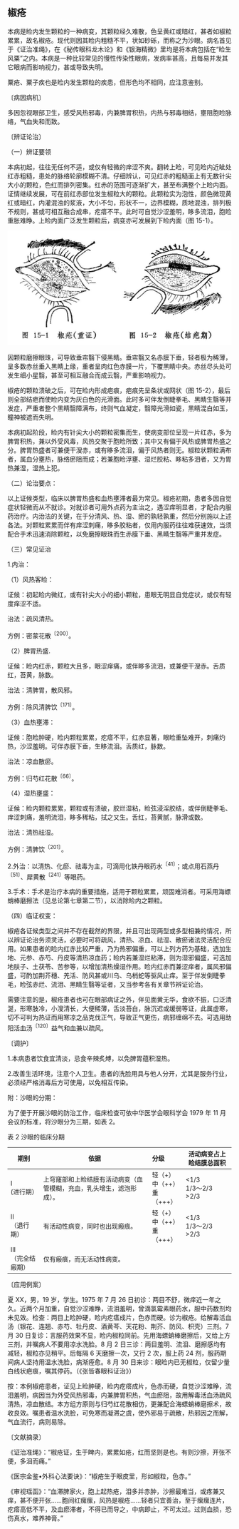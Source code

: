 ## 椒疮

本病是睑内发生颗粒的一种病变，其颗粒经久难散，色呈黄红或暗红，甚者如椒粒累累，故名椒疮。现代则因其睑内粗糙不平，状如砂砾，而称之为沙眼。病名首见于《证治准绳》，在《秘传眼科龙木论》和《银海精微》里均是将本病包括在“睑生风粟”之内。本病是一种比较常见的慢性传染性眼病，发病率甚高，且每易并发其它眼病而影响视力，甚或导致失明。

粟疮、粟子疾也是睑内发生颗粒的疾患，但形色均不相同，应注意鉴别。

〔病因病机〕

多因忽视眼部卫生，感受风热邪毒，内兼脾胃积热，内热与邪毒相结，壅阻胞睑脉络，气血失和而致。

〔辨证论治〕

（一）辨证要领

本病初起，往往无任何不适，或仅有轻微的痒涩不爽。翻转上睑，可见睑内近眦处红赤粗糙，患处的脉络轮廓模糊不清。仔细辨认，可见红赤的粗糙面上有无数针尖大小的颗粒，色红而排列密集。红赤的范围可逐渐扩大，甚至布满整个上睑内面。证情继续发展，可在前红赤部位发生椒粒大的颗粒。此颗粒实为泡性，颜色微现黄红或暗红，内灌混浊的浆液，大小不匀，形状不一，边界模糊，质地混浊，排列极不规则，甚或可相互融合成串，疙瘩不平。此时可自觉沙涩羞明，眵多流泪，胞睑重胀难睁。上睑内面广泛发生颗粒后，病变亦可发展到下睑内面（图 15-1）。

<img src="./img/15.jpg" style="zoom:50%;" />

因颗粒磨擦眼珠，可导致垂帘翳下侵黑睛。垂帘翳又名赤膜下垂，轻者极为稀薄，呈多数赤丝垂入黑睛上缘，重者呈肉红色赤膜一片，下覆黑睛中央。赤丝尽头处可发生细小星翳，甚至可相互融合而成云翳，严重影响视力。

椒疮的颗粒溃破之后，可在睑内形成疤痕，疤痕先呈条状或网状（图 15-2），最后则全部结疤而使睑内变为灰白色的光滑面。此时多可伴发倒睫拳毛、黑睛生翳等并发症，严重者整个黑睛翳障满布，终则气血凝定，翳障光滑如瓷，黑睛混白如玉，瞳神被遮而失明。

本病初起阶段，睑内有针尖大小的颗粒密集而生，使病变部位呈现一片红赤，多为脾胃积热，兼以外受风毒，风热交聚于胞睑所致；其中又有偏于风热或脾胃热盛之分。脾胃热盛者可兼便干溲赤，或有眵多流泪，偏于风热者则无。椒粒状颗粒满布者，属血分壅热，脉络瘀阻而成；若兼胞睑浮壅、湿烂胶粘、眵粘多泪者，又为胃热兼湿，湿热上犯。

（二）论治要点：

以上证候类型，临床以脾胃热盛和血热壅滞者最为常见。椒疮初期，患者多因自觉症状轻微而从不就诊。对就诊者可用外点药为主治之，遇涩痒明显者，才配合内服药治疗。内治法的关键，在于分清风、热、湿、瘀的孰轻孰重，然后分别施以上述各法。对颗粒累累而伴有痒涩刺痛，眵多胶粘者，仅用内服药往往难获速效，当须配合手术迅速消除颗粒，以免磨擦眼珠而生赤膜下垂、黑睛生翳等严重并发症。

（三）常见证治

1.内治：

（1）风热客睑：

证候：初起睑内微红，或有针尖大小的细小颗粒，患眼无明显自觉症状，或仅有轻度痒涩不适。

治法：疏风清热。

方例：密蒙花散<sup>〔200〕</sup>。

（2）脾胃热盛.

证候：睑内红赤，颗粒大且多，眼涩痒痛，或伴眵多流泪，或兼便干溲赤。舌质红，苔黄，脉数。

治法：清脾胃，散风邪。

方例：除风清脾饮<sup>〔171〕</sup>。

（3）血热壅滞：

证候：胞睑肿硬，睑内颗粒累累，疙瘩不平，红赤显著，眼睑重坠难开，刺痛灼热，沙涩羞明。可伴赤膜下垂，生眵流泪。舌质红，脉数。

治法：凉血散瘀。

方例：归芍红花散<sup>〔66〕</sup>。

（4）湿热壅盛：

证候：睑内颗粒累累，颗粒或有溃破，胶烂湿粘，睑弦浸淫胶结，或伴倒睫拳毛、痒涩刺痛，羞明流泪，眵多稀粘，拭之又生。舌红，苔黄腻，脉滑或数。

治法：清热祛湿。

方例：清脾饮<sup>〔201〕</sup>。

2.外治：以清热、化瘀、祛毒为主，可滴用化铁丹眼药水<sup>〔41〕</sup>；或点用石燕丹<sup>〔51〕</sup>、犀黄散<sup>〔241〕</sup>等眼药。

3.手术：手术是治疗本病的重要措施，适用于颗粒累累，顽固难消者。可采用海螵蛸棒磨擦法（见总论第七章第二节），以消除睑内之颗粒。

（四）临证权变：

椒疮各证候类型之间并不存在截然的界限，并且可出现两型或多型相兼的情况，所以辨证论治务须灵活，必要时可将疏风，清热、凉血、祛湿、散瘀诸法灵活配合应用。如果患者的睑内红赤比较严重，乃为热邪偏重，可以上列方药为基础，选加生地、元参、赤芍、丹皮等清热凉血药；睑内若兼湿烂粘滞，则为湿邪偏盛，可选加地肤子、土茯苓、苦参等，以增加清热燥湿作用。睑内红赤而兼涩痒者，属风邪偏盛，可酌加荆芥穗、羌活、防风甚或川乌、乌梢蛇等驱风止痒。至于伴发倒睫拳毛，睑弦赤烂、流泪、黑睛生翳等证者，又当参考各有关章节辨证论治。

需要注意的是，椒疮患者也可在眼部病证之外，伴见面黄无华，食欲不振，口泛清涎，形寒肢冷，小溲清长，大便稀薄，舌淡苔白，脉沉迟或缓弱等证，此属虚寒，切不可判为热证而用寒凉之品克伐正气，导致正气更伤，病邪缠绵不去。可选用助阳活血汤<sup>〔120〕</sup>益气和血兼以疏风。

〔调护〕

1.本病患者饮食宜清淡，忌食辛辣炙煿，以免脾胃蕴积湿热。

2.改善生活环境，注意个人卫生。患者的洗脸用具与他人分开，尤其是服务行业，必须经严格消毒后方可使用，以免相互传染。

附：沙眼的分期：

为了便于开展沙眼的防治工作，临床检查可依中华医学会眼科学会 1979 年 11 月会议的标准，将沙眼分为三期，如表 2。

表 2 沙眼的临床分期

| 期别                   | 依据                                                                 | 分级                              | 活动病变占上睑结膜总面积     |
| ---------------------- | -------------------------------------------------------------------- | :-------------------------------- | ---------------------------- |
| I <br />(进行期）      | 上穹窿部和上睑结膜有活动病变（血管模糊，充血，乳头增生，滤泡形成）。 | 轻（+）<br>中（++）<br>重（+++）  | <1/3 <br />1/3〜2/3 <br>>2/3 |
| Ⅱ <br />（退行期）     | 有活动性病变，同时也出现瘢痕。                                       | 轻（+）<br>中（++）<br/>重（+++） | <1/3<br />1/3〜2/3 <br> >2/3 |
| Ⅲ <br />（完全结瘢期） | 仅有瘢痕，而无活动性病变。                                           |                                   |                              |

〔应用例案〕

夏 XX，男，19 岁，学生。1975 年 7 月 26 日初诊：两目不舒，微痒近一年之久。近两个月加重，自觉沙涩难睁，流泪羞明，曾滴氯霉素眼药水，服中药数剂均未见效。检查：两目上睑肿硬，睑内疙瘩成片，色赤而硬。诊为椒疮。给解毒活血汤（银花、连翘、赤芍、牡丹皮、酒黄芩、天花粉、荆芥、防风、枳壳）三剂。7 月 30 日复诊：言服药效果不显，睑内椒粒同前。先用海螵蛸棒磨擦后，又给上方三剂，并嘱病人不要用凉水洗脸。8 月 2 日三诊：两目羞明、流泪、磨擦感均有减轻，椒粒亦见稍平。后每隔 6 天磨擦一次，又行 2 次，服上药 24 剂，服药期间病人坚持用温水洗脸，病渐痊愈。8 月 30 日来诊：眼睑内已无椒粒，仅留少量白线状疤痕，嘱其停药。（《张皆春眼科证治》）

按：本例椒疮患者，证见上睑肿硬，睑内疙瘩成片，色赤而硬，自觉沙涩难睁，流泪羞明，病因当为外受风热邪毒，内兼脾胃积热，气血瘀阻，故用解毒活血汤疏风清热，凉血散结。本方组方原则与归芍红花散相仿，更兼配合海螵蛸棒磨擦术，故收良效。嘱患者温水洗脸，可免寒而凝滞之虞，使外邪易于疏散，热邪因之而解，气血流行，病则易除。

〔文献摘录〕

《证治准绳》：“椒疮证，生于睥内，累累如疮，红而坚则是也。有则沙擦，开张不便，多泪而痛。”

《医宗金鉴•外科心法要诀》：“椒疮生于眼皮里，形如椒粒，色赤。”

《审视瑶函》：“血滞脾家火，胞上起热疮，泪多并赤肿，沙擦最难当，或疼兼又痒，甚不便开张……胞间红瘰瘰，风热是椒疮……轻者只宜善治，至于瘰瘰连片，疙瘩高低不平，及血瘀滞者，不得已而导之，中病即止，不可太过。过则血损，恐伤真水，难养神膏。”
